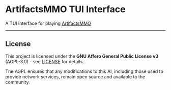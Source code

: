 # ArtifactsMMO TUI Interface

A TUI interface for playing [ArtifactsMMO](https://artifactsmmo.com)

---

## License

This project is licensed under the **GNU Affero General Public License v3** (AGPL-3.0) - see [LICENSE](LICENSE) for details.

The AGPL ensures that any modifications to this AI, including those used to provide network services, remain open source and available to the community.

